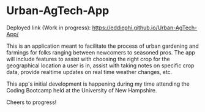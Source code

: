 # Urban-AgTech-App

Deployed link (Work in progress): https://eddiephi.github.io/Urban-AgTech-App/

This is an application meant to facilitate the process of urban gardening and farmings for folks ranging between newcomers to seasoned pros. The app will include features to assist with choosing the right crop for the geographical location a user is in, assist with taking notes on specific crop data, provide realtime updates on real time weather changes, etc.

This app's initial development is happening during my time attending the Coding Bootcamp held at the University of New Hampshire.

Cheers to progress!